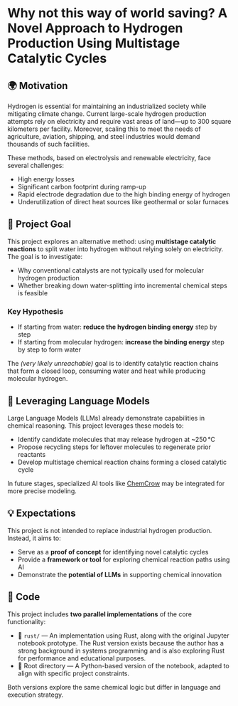 # Why not this way of world saving? A Novel Approach to Hydrogen Production Using Multistage Catalytic Cycles

## 🌍 Motivation

Hydrogen is essential for maintaining an industrialized society while mitigating climate change. Current large-scale hydrogen production attempts rely on electricity and require vast areas of land—up to 300 square kilometers per facility. Moreover, scaling this to meet the needs of agriculture, aviation, shipping, and steel industries would demand thousands of such facilities.

These methods, based on electrolysis and renewable electricity, face several challenges:

- High energy losses  
- Significant carbon footprint during ramp-up  
- Rapid electrode degradation due to the high binding energy of hydrogen  
- Underutilization of direct heat sources like geothermal or solar furnaces  

## 🎯 Project Goal

This project explores an alternative method: using **multistage catalytic reactions** to split water into hydrogen without relying solely on electricity. The goal is to investigate:

- Why conventional catalysts are not typically used for molecular hydrogen production  
- Whether breaking down water-splitting into incremental chemical steps is feasible  

### Key Hypothesis

- If starting from water: **reduce the hydrogen binding energy** step by step  
- If starting from molecular hydrogen: **increase the binding energy** step by step to form water  

The *(very likely unreachable)* goal is to identify catalytic reaction chains that form a closed loop, consuming water and heat while producing molecular hydrogen.

## 🤖 Leveraging Language Models

Large Language Models (LLMs) already demonstrate capabilities in chemical reasoning. This project leverages these models to:

- Identify candidate molecules that may release hydrogen at ~250 °C  
- Propose recycling steps for leftover molecules to regenerate prior reactants  
- Develop multistage chemical reaction chains forming a closed catalytic cycle  

In future stages, specialized AI tools like [ChemCrow](https://github.com/ur-whitelab/chemcrow-public) may be integrated for more precise modeling.

## 💡 Expectations

This project is not intended to replace industrial hydrogen production. Instead, it aims to:

- Serve as a **proof of concept** for identifying novel catalytic cycles  
- Provide a **framework or tool** for exploring chemical reaction paths using AI  
- Demonstrate the **potential of LLMs** in supporting chemical innovation

## 🧪 Code

This project includes **two parallel implementations** of the core functionality:

- 🦀 `rust/` — An implementation using Rust, along with the original Jupyter notebook prototype. The Rust version exists because the author has a strong background in systems programming and is also exploring Rust for performance and educational purposes.
- 🐍 Root directory — A Python-based version of the notebook, adapted to align with specific project constraints.

Both versions explore the same chemical logic but differ in language and execution strategy.
